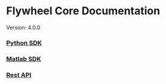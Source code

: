 # Flywheel Core Documentation
Version: 4.0.0

### [Python SDK](python/)

### [Matlab SDK](matlab/)

### [Rest API](swagger/index.html)

